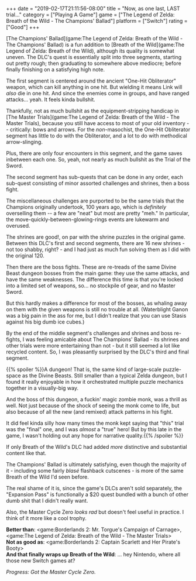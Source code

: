 +++
date = "2019-02-17T21:11:56-08:00"
title = "Now, as one last, LAST trial..."
category = ["Playing A Game"]
game = ["The Legend of Zelda: Breath of the Wild - The Champions' Ballad"]
platform = ["Switch"]
rating = ["Good"]
+++

[The Champions' Ballad](game:The Legend of Zelda: Breath of the Wild - The Champions' Ballad) is a fun addition to [Breath of the Wild](game:The Legend of Zelda: Breath of the Wild), although its quality is somewhat uneven.  The DLC's quest is essentially split into three segments, starting out pretty rough; then graduating to somewhere above mediocre; before finally finishing on a satisfying high note.

The first segment is centered around the ancient "One-Hit Obliterator" weapon, which can kill anything in one hit.  But wielding it means Link will <i>also</i> die in one hit.  And since the enemies come in groups, and have ranged attacks... yeah.  It feels kinda bullshit.

Thankfully, not as much bullshit as the equipment-stripping handicap in [The Master Trials](game:The Legend of Zelda: Breath of the Wild - The Master Trials), because you still have access to most of your old inventory -- critically: bows and arrows.  For the <i>non</i>-masochist, the One-Hit Obliterator segment has little to do with the Obliterator, and a lot to do with methodical arrow-slinging.

Plus, there are only four encounters in this segment, and the game saves inbetween each one.  So, yeah, not nearly as much bullshit as the Trial of the Sword.

The second segment has sub-quests that can be done in any order, each sub-quest consisting of minor assorted challenges and shrines, then a boss fight.

The miscellaneous challenges are purported to be the same trials that the Champions originally undertook, 100 years ago, which is <i>definitely</i> overselling them -- a few are "neat" but most are pretty "meh."  In particular, the move-quickly-between-glowing-rings events are lukewarm and overused.

The shrines are good!, on par with the shrine puzzles in the original game.  Between this DLC's first and second segments, there are 16 new shrines - not too shabby, right? - and I had just as much fun solving them as I did with the original 120.

Then there are the boss fights.  These are re-treads of the same Divine Beast dungeon bosses from the main game: they use the same attacks, and have the same weaknesses.  The difference this time is that you're locked into a limited set of weapons, so... no stockpile of gear, and no Master Sword.

But this hardly makes a difference for most of the bosses, as whaling away on them with the given weapons is still no trouble at all.  (Waterblight Ganon was a big pain in the ass for me, but I didn't realize that you can use Stasis against his big dumb ice cubes.)

By the end of the middle segment's challenges and shrines and boss re-fights, I was feeling amicable about The Champions' Ballad - its shrines and other trials were more entertaining than not - but it still seemed a lot like recycled content.  So, I was pleasantly surprised by the DLC's third and final segment.

{{% spoiler %}}A dungeon!  That is, the same kind of large-scale puzzle-space as the Divine Beasts.  Still smaller than a typical Zelda dungeon, but I found it really enjoyable in how it orchestrated multiple puzzle mechanics together in a visually-big way.

And the boss of this dungeon, a fuckin' magic zombie monk, was a thrill as well.  Not just because of the shock of seeing the monk come to life, but also because of all the new (and remixed) attack patterns in his fight.

It did feel kinda silly how many times the monk kept saying that "this" trial was the "final" one, and I was <i>almost</i> a "true" hero!  But by this late in the game, I wasn't holding out any hope for narrative quality.{{% /spoiler %}}

If only Breath of the Wild's DLC had added <i>more</i> distinctive and substantial content like that.

The Champions' Ballad is ultimately satisfying, even though the majority of it - including some fairly <i>blas&eacute;</i> flashback cutscenes - is more of the same Breath of the Wild I'd seen before.

The real shame of it is, since the game's DLCs aren't sold separately, the "Expansion Pass" is functionally a $20 quest bundled with a bunch of other dumb shit that I didn't really want.

Also, the Master Cycle Zero <i>looks rad</i> but doesn't feel useful in practice.  I think of it more like a cool trophy.

<b>Better than</b>: <game:Borderlands 2: Mr. Torgue's Campaign of Carnage>, <game:The Legend of Zelda: Breath of the Wild - The Master Trials>  
<b>Not as good as</b>: <game:Borderlands 2: Captain Scarlett and Her Pirate's Booty>  
<b>And that finally wraps up Breath of the Wild</b>: ... hey Nintendo, where all those new Switch games at?

<i>Progress: Got the Master Cycle Zero.</i>
